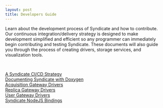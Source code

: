 ```yaml
---
layout: post
title: Developers Guide
---
```


Learn about the development process of Syndicate and how to contribute.  Our continuous integration/delivery strategy is designed to make development simplified and efficient so any programmer can immediately begin contributing and testing Syndicate. These documents will also guide you through the process of creating drivers, storage services, and visualization tools.

<br>

[A Syndicate CI/CD Strategy](https://syndicate-storage.github.io/developer/ci-cd/) <br>
[Documenting Syndicate with Doxygen](https://syndicate-storage.github.io/developer/code-documentation/) <br>
[Acquisition Gateway Drivers](https://syndicate-storage.github.io/developer/drivers-ag/) <br>
[Replica Gateway Drivers](https://syndicate-storage.github.io/developer/drivers-rg/) <br>
[User Gateway Drivers](https://syndicate-storage.github.io/developer/drivers-ug/) <br>
[Syndicate NodeJS Bindings](https://syndicate-storage.github.io/developer/syndicate-nodejs/)
